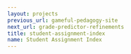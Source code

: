 ```yaml
---
layout: projects
previous_url: gameful-pedagogy-site
next_url: grade-predictor-refinements
title: student-assignment-index
name: Student Assignment Index
---
```

